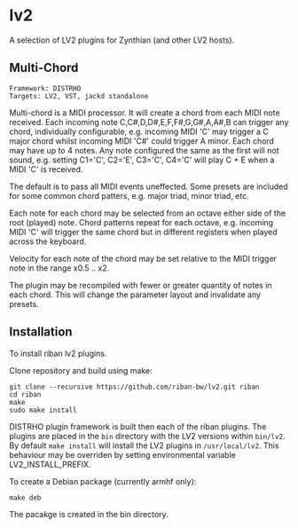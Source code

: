 # lv2

A selection of LV2 plugins for Zynthian (and other LV2 hosts).

## Multi-Chord
```
Framework: DISTRHO
Targets: LV2, VST, jackd standalone
```
Multi-chord is a MIDI processor. It will create a chord from each MIDI note received. Each incoming note C,C#,D,D#,E,F,F#,G,G#,A,A#,B can trigger any chord, individually configurable, e.g. incoming MIDI 'C' may trigger a C major chord whilst incoming MIDI 'C#' could trigger A minor. Each chord may have up to 4 notes. Any note configured the same as the first will not sound, e.g. setting C1='C', C2='E', C3='C', C4='C' will play C + E when a MIDI 'C' is received.

The default is to pass all MIDI events uneffected. Some presets are included for some common chord patters, e.g. major triad, minor triad, etc.

Each note for each chord may be selected from an octave either side of the root (played) note. Chord patterns repeat for each octave, e.g. incoming MIDI 'C' will trigger the same chord but in different registers when played across the keyboard.

Velocity for each note of the chord may be set relative to the MIDI trigger note in the range x0.5 .. x2.

The plugin may be recompiled with fewer or greater quantity of notes in each chord. This will change the parameter layout and invalidate any presets.

## Installation

To install riban lv2 plugins.

Clone repository and build using make:
```
git clone --recursive https://github.com/riban-bw/lv2.git riban
cd riban
make
sudo make install
```

DISTRHO plugin framework is built then each of the riban plugins. The plugins are placed in the `bin` directory with the LV2 versions within `bin/lv2`. By default `make install` will install the LV2 plugins in `/usr/local/lv2`. This behaviour may be overriden by setting environmental variable LV2_INSTALL_PREFIX.

To create a Debian package (currently armhf only):

```
make deb
```

The pacakge is created in the bin directory.
